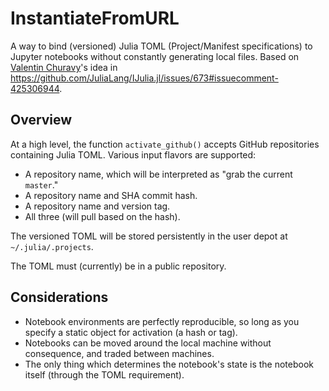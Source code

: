 # InstantiateFromURL

A way to bind (versioned) Julia TOML (Project/Manifest specifications) to Jupyter notebooks without constantly generating local files. Based on [Valentin Churavy](https://github.com/vchuravy)'s idea in https://github.com/JuliaLang/IJulia.jl/issues/673#issuecomment-425306944.

## Overview

At a high level, the function `activate_github()` accepts GitHub repositories containing Julia TOML. Various input flavors are supported: 

* A repository name, which will be interpreted as "grab the current `master`."
* A repository name and SHA commit hash. 
* A repository name and version tag. 
* All three (will pull based on the hash).

The versioned TOML will be stored persistently in the user depot at `~/.julia/.projects`.

The TOML must (currently) be in a public repository. 

## Considerations 

* Notebook environments are perfectly reproducible, so long as you specify a static object for activation (a hash or tag). 
* Notebooks can be moved around the local machine without consequence, and traded between machines. 
* The only thing which determines the notebook's state is the notebook itself (through the TOML requirement). 
